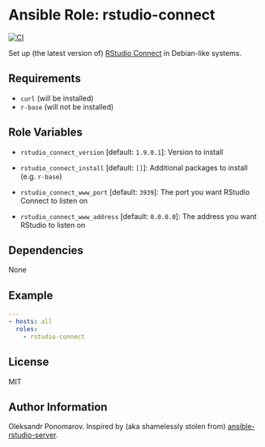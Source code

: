 # Ansible Role: rstudio-connect

[![CI](https://github.com/Appsilon/ansible-rstudio-connect/workflows/CI/badge.svg)](https://github.com/Appsilon/ansible-rstudio-connect/actions/workflows/ci.yml)

Set up (the latest version of) [RStudio Connect](https://www.rstudio.com/products/connect/) in Debian-like systems.

## Requirements

* `curl` (will be installed)
* `r-base` (will not be installed)

## Role Variables

* `rstudio_connect_version` [default: `1.9.0.1`]: Version to install
* `rstudio_connect_install` [default: `[]`]: Additional packages to install (e.g. `r-base`)

* `rstudio_connect_www_port` [default: `3939`]: The port you want RStudio Connect to listen on
* `rstudio_connect_www_address` [default: `0.0.0.0`]: The address you want RStudio to listen on

## Dependencies

None

## Example

```yaml
---
- hosts: all
  roles:
    - rstudio-connect
```

## License

MIT

## Author Information

Oleksandr Ponomarov. Inspired by (aka shamelessly stolen from) [ansible-rstudio-server](https://github.com/Oefenweb/ansible-rstudio-server).
